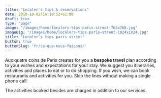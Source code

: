 ```yaml
---
title: "Localer's tips & reservations"
date: 2018-10-02T16:19:52+02:00
draft: true
type: "page"
image: "/images/home/localers-tips-paris-street-768x768.jpg"
imageBig: "/images/home/localers-tips-paris-street-1024x1024.jpg"
title: "Localer's tips paris street"
button: true
buttonSlug: 'fr/ce-que-nous-faisons/'
---
```


Aux quatre coins de Paris creates for you a **bespoke travel** plan according to your wishes and expectations for your stay. We suggest you itineraries, activities and places to eat or to do shopping. If you wish, we can book restaurants and activities for you. Skip the lines without making a single phone call!

The activities booked besides are charged in addition to our services.